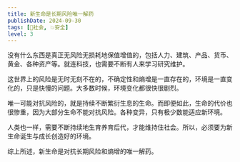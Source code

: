 ```yaml
---
title: 新生命是长期风险唯一解药
publishDate: 2024-09-30
tags: [👫社会, 💥安全]
level: 3
---
```


没有什么东西是真正无风险无损耗地保值增值的，包括人力、建筑、产品、货币、黄金、各种资产等。就连科技，也需要不断有人来学习研究维护。

这世界上的风险是无时无刻不在的，不确定性和熵增是一直存在的，环境是一直变化的，只是快慢的问题。大多数时候，环境变化都很快很剧烈。

唯一可能对抗风险的，就是持续不断繁衍生息的生命。而即便如此，生命的代价也很惨重，因为大部分生命不能对抗风险。各种变异，只有极少数能适应新环境。

人类也一样，需要不断持续地生育养育后代，才能维持住社会。所以，必须要为新生命诞生与成长创造好的环境。

综上所述，新生命是对抗长期风险和熵增的唯一解药。
